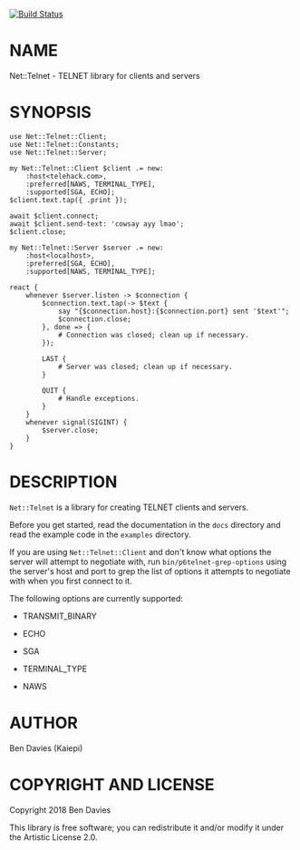 [![Build Status](https://travis-ci.org/Kaiepi/p6-Net-Telnet.svg?branch=master)](https://travis-ci.org/Kaiepi/p6-Net-Telnet)

NAME
====

Net::Telnet - TELNET library for clients and servers

SYNOPSIS
========

    use Net::Telnet::Client;
    use Net::Telnet::Constants;
    use Net::Telnet::Server;

    my Net::Telnet::Client $client .= new:
        :host<telehack.com>,
        :preferred[NAWS, TERMINAL_TYPE],
        :supported[SGA, ECHO];
    $client.text.tap({ .print });

    await $client.connect;
    await $client.send-text: 'cowsay ayy lmao';
    $client.close;

    my Net::Telnet::Server $server .= new:
        :host<localhost>,
        :preferred[SGA, ECHO],
        :supported[NAWS, TERMINAL_TYPE];

    react {
        whenever $server.listen -> $connection {
            $connection.text.tap(-> $text {
                say "{$connection.host}:{$connection.port} sent '$text'";
                $connection.close;
            }, done => {
                # Connection was closed; clean up if necessary.
            });

            LAST {
                # Server was closed; clean up if necessary.
            }

            QUIT {
                # Handle exceptions.
            }
        }
        whenever signal(SIGINT) {
            $server.close;
        }
    }

DESCRIPTION
===========

`Net::Telnet` is a library for creating TELNET clients and servers.

Before you get started, read the documentation in the `docs` directory and read the example code in the `examples` directory.

If you are using `Net::Telnet::Client` and don't know what options the server will attempt to negotiate with, run `bin/p6telnet-grep-options` using the server's host and port to grep the list of options it attempts to negotiate with when you first connect to it.

The following options are currently supported:

  * TRANSMIT_BINARY

  * ECHO

  * SGA

  * TERMINAL_TYPE

  * NAWS

AUTHOR
======

Ben Davies (Kaiepi)

COPYRIGHT AND LICENSE
=====================

Copyright 2018 Ben Davies

This library is free software; you can redistribute it and/or modify it under the Artistic License 2.0.


